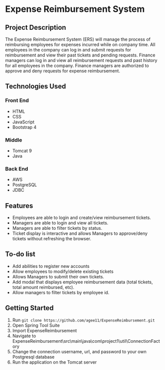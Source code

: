 # Expense Reimbursement System

## Project Description
The Expense Reimbursement System (ERS) will manage the process of reimbursing employees for expenses incurred while on company time. All employees in the company can log in and submit requests for reimbursement and view their past tickets and pending requests. Finance managers can log in and view all reimbursement requests and past history for all employees in the company. Finance managers are authorized to approve and deny requests for expense reimbursement.

## Technologies Used
### Front End
- HTML
- CSS
- JavaScript
- Bootstrap 4
### Middle
- Tomcat 9
- Java
### Back End
- AWS
- PostgreSQL
- JDBC

## Features
* Employees are able to login and create/view reimbursement tickets.
* Managers are able to login and view all tickets.
* Managers are able to filter tickets by status.
* Ticket display is interactive and allows Managers to approve/deny tickets without refreshing the browser.

## To-do list
* Add abilities to register new accounts
* Allow employees to modify/delete existing tickets
* Allows Managers to submit their own tickets.
* Add modal that displays employee reimbursement data (total tickets, total amount reimbursed, etc).
* Allow managers to filter tickets by employee id.

## Getting Started
1) Run `git clone https://github.com/agee11/ExpenseReimbursement.git`
2) Open Spring Tool Suite
3) Import ExpenseReimbursement
4) Navigate to ExpenseReimbursement\src\main\java\com\project1\util\ConnectionFactory
5) Change the connection username, url, and password to your own Postgresql database
6) Run the application on the Tomcat server
